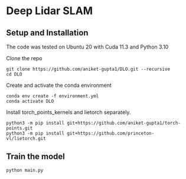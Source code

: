 # Deep Lidar SLAM

## Setup and Installation
The code was tested on Ubuntu 20 with Cuda 11.3 and Python 3.10

Clone the repo
```
git clone https://github.com/aniket-gupta1/DLO.git --recursive
cd DLO
```

Create and activate the conda environment
```
conda env create -f environment.yml
conda activate DLO
```

Install torch_points_kernels and lietorch separately. 
```
python3 -m pip install git+https://github.com/aniket-gupta1/torch-points.git
python3 -m pip install git+https://github.com/princeton-vl/lietorch.git
```

## Train the model
```
python main.py
```
